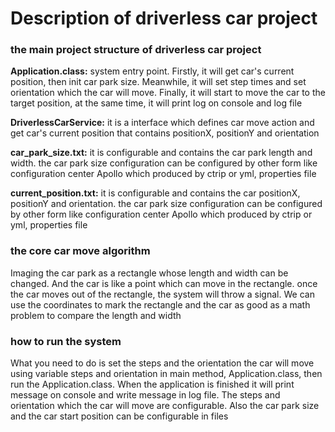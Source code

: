 # **Description of driverless car project**

### **the main project structure of driverless car project**

**Application.class:** system entry point. Firstly, it will get car's current position, then init car park size. Meanwhile, it will set step times and set orientation which the car will move. Finally, it will start to move the car to the target position, at the same time, it will print log on console and log file

**DriverlessCarService:** it is a interface which defines car move action and get car's current position that contains positionX, positionY and orientation

**car_park_size.txt:** it is configurable and contains the car park length and width. the car park size configuration can be configured by other form like configuration center Apollo which produced by ctrip or yml, properties file

**current_position.txt:** it is configurable and contains the car positionX, positionY and orientation. the car park size configuration can be configured by other form like configuration center Apollo which produced by ctrip or yml, properties file


### **the core car move algorithm**
Imaging the car park as a rectangle whose length and width can be changed. And the car is like a point which can move in the rectangle. once the car moves out of the rectangle, the system will throw a signal.
We can use the coordinates to mark the rectangle and the car as good as a math problem to compare the length and width

### **how to run the system**
What you need to do is set the steps and the orientation the car will move using variable steps and orientation in main method, Application.class, then run the Application.class. 
When the application is finished it will print message on console and write message in log file. 
The steps and orientation which the car will move are configurable. Also the car park size and the car start position can be configurable in files
